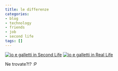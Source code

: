 ```yaml
---
title: le differenze
categories:
- blog
- technology
- friends
- job
- second life
tags: []
---
```

[![io e galletti in Second Life]({{site.url}}/images/io_galle_sl_small.jpg)]({{site.url}}/images/io_galle_sl_small.jpg "io e galletti in Second Life" )
[![io e galletti in Real Life]({{site.url}}/images/io_galle_rl.jpg)]({{site.url}}/images/io_galle_rl.jpg "io e galletti in Real Life" )

Ne trovate?!? :P

